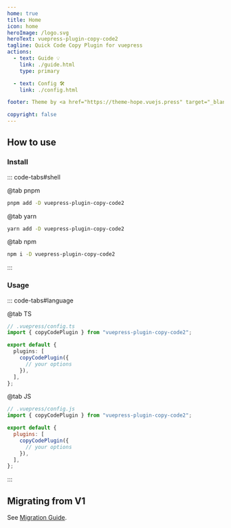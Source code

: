 ```yaml
---
home: true
title: Home
icon: home
heroImage: /logo.svg
heroText: vuepress-plugin-copy-code2
tagline: Quick Code Copy Plugin for vuepress
actions:
  - text: Guide 💡
    link: ./guide.html
    type: primary

  - text: Config 🛠
    link: ./config.html

footer: Theme by <a href="https://theme-hope.vuejs.press" target="_blank">VuePress Theme Hope</a> | MIT Licensed, Copyright © 2019-present Mr.Hope

copyright: false
---
```


## How to use

### Install

::: code-tabs#shell

@tab pnpm

```bash
pnpm add -D vuepress-plugin-copy-code2
```

@tab yarn

```bash
yarn add -D vuepress-plugin-copy-code2
```

@tab npm

```bash
npm i -D vuepress-plugin-copy-code2
```

:::

### Usage

::: code-tabs#language

@tab TS

```ts
// .vuepress/config.ts
import { copyCodePlugin } from "vuepress-plugin-copy-code2";

export default {
  plugins: [
    copyCodePlugin({
      // your options
    }),
  ],
};
```

@tab JS

```js
// .vuepress/config.js
import { copyCodePlugin } from "vuepress-plugin-copy-code2";

export default {
  plugins: [
    copyCodePlugin({
      // your options
    }),
  ],
};
```

:::

## Migrating from V1

See [Migration Guide](./migration.md).

<NetlifyBadge />

<script setup lang="ts">
import NetlifyBadge from "@NetlifyBadge";
</script>
